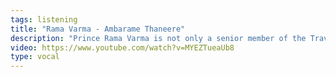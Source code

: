 ```yaml
---
tags: listening
title: "Rama Varma - Ambarame Thaneere"
description: "Prince Rama Varma is not only a senior member of the Travancore royal family, but one of the most engaging lecturers and performers in all Carnatic music. This piece, in the raga Kalyani, was written by Andal, the 8th century poet and one of South India's most important female icons"
video: https://www.youtube.com/watch?v=MYEZTueaUb8
type: vocal
---
```


